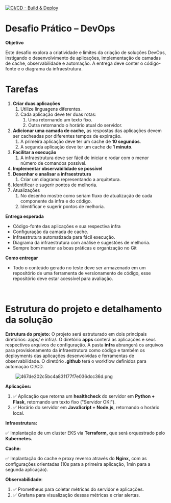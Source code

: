  [![CI/CD - Build & Deploy](https://github.com/0isouza/desafio-devops/actions/workflows/deploy.yml/badge.svg)](https://github.com/0isouza/desafio-devops/actions/workflows/deploy.yml)

# **Desafio Prático – DevOps**

**Objetivo**

Este desafio explora a criatividade e limites da criação de soluções DevOps, instigando o desenvolvimento de aplicações, implementação de camadas de cache, observabilidade e automação. A entrega deve conter o código-fonte e o diagrama da infraestrutura.

# Tarefas

1.  **Criar duas aplicações**
    1.  Utilize linguagens diferentes.
    2.  Cada aplicação deve ter duas rotas:
        1.  Uma retornando um texto fixo.
        2.  Outra retornando o horário atual do servidor.
2.  **Adicionar uma camada de cache,** as respostas das aplicações devem ser cacheadas por diferentes tempos de expiração.
    1.  A primeira aplicação deve ter um cache de **10 segundos**.
    2.  A segunda aplicação deve ter um cache de **1 minuto**.
3.  **Facilitar a execução**
    1.  A infraestrutura deve ser fácil de iniciar e rodar com o menor número de comandos possível.
4.  **Implementar observabilidade se possível**
5.  **Desenhar e analisar a infraestrutura**
    1.  Criar um diagrama representando a arquitetura.
6.  Identificar e sugerir pontos de melhoria.
7.  Atualizações
    1.  No desenho mostre como seriam fluxo de atualização de cada componente da infra e do código.
    2.  Identificar e sugerir pontos de melhoria.

**Entrega esperada**

- Código-fonte das aplicações e sua respectiva infra
- Configuração da camada de cache.
- Infraestrutura automatizada para fácil execução.
- Diagrama da infraestrutura com análise e sugestões de melhoria.
- Sempre bom manter as boas práticas e organização no Git

**Como entregar**

- Todo o conteúdo gerado no teste deve ser armazenado em um repositório de uma ferramenta de versionamento de código, esse repositório deve estar acessível para avaliação.

&nbsp;

# Estrutura do projeto e detalhamento da solução

**Estrutura do projeto:** O projeto será estruturado em dois principais diretórios: apps/ e infra/**.** O diretório **apps** conterá as aplicações e seus respectivos arquivos de configuração. A pasta **infra** abrangerá os arquivos para provisionamento da infraestrutura como código e também os deployments das aplicações desenvolvidas e ferramentas de observabilidade. O diretório **.github** terá o workflow definidos para automação CI/CD.

&nbsp;       ![467de202c5bc4a831177f7e036dcc36d.png](../_resources/467de202c5bc4a831177f7e036dcc36d.png)

**Aplicações:**

1.  ✅ Aplicação que retorna um **healthcheck** do servidor em **Python + Flask**, retornando um texto fixo ("Servidor OK!").
2.  ✅ Horário do servidor em **JavaScript + Node.js**, retornando o horário local.

**Infraestrutura:**

✅ Implantação de um cluster EKS via **Terraform,** que será orquestrado pelo **Kubernetes.**

**Cache:**

✅ Implantação do cache e proxy reverso através do **Nginx,** com as configurações orientadas (10s para a primeira aplicação, 1min para a segunda aplicação).

**Observabilidade**:

1.  ✅ Prometheus para coletar métricas do servidor e aplicações.
2.  ✅ Grafana para visualização dessas métricas e criar alertas.

&nbsp;
